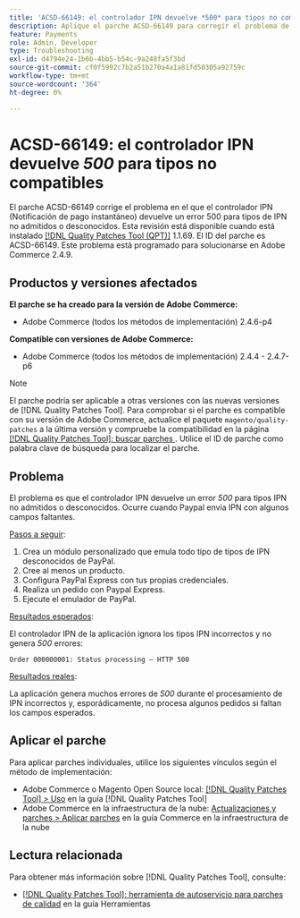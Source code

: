```yaml
---
title: 'ACSD-66149: el controlador IPN devuelve *500* para tipos no compatibles'
description: Aplique el parche ACSD-66149 para corregir el problema de Adobe Commerce en el que el controlador IPN no ignora los tipos IPN no admitidos o desconocidos, lo que provoca que el problema no se registre, interrumpe el proceso y también devuelve un error 500.
feature: Payments
role: Admin, Developer
type: Troubleshooting
exl-id: d4794e24-1b6b-4bb5-b54c-9a248fa5f3bd
source-git-commit: cf0f5992c7b2a51b270a4a1a81fd50305a92759c
workflow-type: tm+mt
source-wordcount: '364'
ht-degree: 0%

---
```


# ACSD-66149: el controlador IPN devuelve *500* para tipos no compatibles

El parche ACSD-66149 corrige el problema en el que el controlador IPN (Notificación de pago instantáneo) devuelve un error 500 para tipos de IPN no admitidos o desconocidos. Esta revisión está disponible cuando está instalado [[!DNL Quality Patches Tool (QPT)]](/help/tools/quality-patches-tool/quality-patches-tool-to-self-serve-quality-patches.md) 1.1.69. El ID del parche es ACSD-66149. Este problema está programado para solucionarse en Adobe Commerce 2.4.9.

## Productos y versiones afectados

**El parche se ha creado para la versión de Adobe Commerce:**

* Adobe Commerce (todos los métodos de implementación) 2.4.6-p4

**Compatible con versiones de Adobe Commerce:**

* Adobe Commerce (todos los métodos de implementación) 2.4.4 - 2.4.7-p6

>[!NOTE]
>
>El parche podría ser aplicable a otras versiones con las nuevas versiones de [!DNL Quality Patches Tool]. Para comprobar si el parche es compatible con su versión de Adobe Commerce, actualice el paquete `magento/quality-patches` a la última versión y compruebe la compatibilidad en la página [[!DNL Quality Patches Tool]: buscar parches ](https://experienceleague.adobe.com/tools/commerce-quality-patches/index.html). Utilice el ID de parche como palabra clave de búsqueda para localizar el parche.

## Problema

El problema es que el controlador IPN devuelve un error *500* para tipos IPN no admitidos o desconocidos. Ocurre cuando Paypal envía IPN con algunos campos faltantes.

<u>Pasos a seguir</u>:

1. Crea un módulo personalizado que emula todo tipo de tipos de IPN desconocidos de PayPal.
1. Cree al menos un producto.
1. Configura PayPal Express con tus propias credenciales.
1. Realiza un pedido con Paypal Express.
1. Ejecute el emulador de PayPal.

<u>Resultados esperados</u>:

El controlador IPN de la aplicación ignora los tipos IPN incorrectos y no genera *500* errores:

```Order 000000001: Status processing — HTTP 500```

<u>Resultados reales</u>:

La aplicación genera muchos errores de *500* durante el procesamiento de IPN incorrectos y, esporádicamente, no procesa algunos pedidos si faltan los campos esperados.

## Aplicar el parche

Para aplicar parches individuales, utilice los siguientes vínculos según el método de implementación:

* Adobe Commerce o Magento Open Source local: [[!DNL Quality Patches Tool] > Uso](/help/tools/quality-patches-tool/usage.md) en la guía [!DNL Quality Patches Tool]
* Adobe Commerce en la infraestructura de la nube: [Actualizaciones y parches > Aplicar parches](https://experienceleague.adobe.com/docs/commerce-cloud-service/user-guide/develop/upgrade/apply-patches.html) en la guía Commerce en la infraestructura de la nube

## Lectura relacionada

Para obtener más información sobre [!DNL Quality Patches Tool], consulte:

* [[!DNL Quality Patches Tool]: herramienta de autoservicio para parches de calidad](/help/tools/quality-patches-tool/quality-patches-tool-to-self-serve-quality-patches.md) en la guía Herramientas
